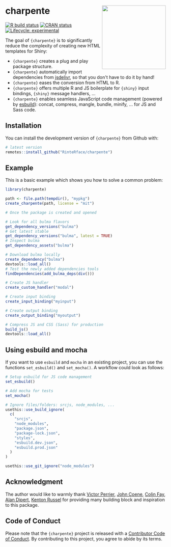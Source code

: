 
# charpente <img src="https://rinterface.com/inst/images/charpente.png" width="200px" align="right"/>

<!-- badges: start -->
[![R build status](https://github.com/RinteRface/charpente/workflows/R-CMD-check/badge.svg)](https://github.com/RinteRface/charpente/actions)
[![CRAN status](https://www.r-pkg.org/badges/version/charpente)](https://CRAN.R-project.org/package=charpente)
[![Lifecycle: experimental](https://img.shields.io/badge/lifecycle-experimental-orange.svg)](https://www.tidyverse.org/lifecycle/#experimental)
<!-- badges: end -->

The goal of `{charpente}` is to significantly reduce the complexity of creating new HTML templates for Shiny:

  - `{charpente}` creates a plug and play package structure.
  - `{charpente}` automatically import dependencies from [jsdelivr](https://www.jsdelivr.com/), so that you don't have to do it by hand! 
  - `{charpente}` eases the conversion from HTML to R.
  - `{charpente}` offers multiple R and JS boilerplate for `{shiny}` input bindings, `{shiny}` message handlers, ...
  - `{charpente}` enables seamless JavaScript code management (powered by [esbuild](https://esbuild.github.io/)): concat, compress, mangle, bundle, minify, ... for JS and
  Sass code. 


## Installation

You can install the development version of `{charpente}` from Github with:

``` r
# latest version
remotes::install_github("RinteRface/charpente")
```

## Example

This is a basic example which shows you how to solve a common problem:

``` r
library(charpente)

path <- file.path(tempdir(), "mypkg")
create_charpente(path, license = "mit")

# Once the package is created and opened

# Look for all bulma flavors
get_dependency_versions("bulma")
# Get latest stable
get_dependency_versions("bulma", latest = TRUE)
# Inspect bulma
get_dependency_assets("bulma")

# Download bulma locally
create_dependency("bulma")
devtools::load_all()
# Test the newly added dependencies tools
findDependencies(add_bulma_deps(div()))

# Create JS handler
create_custom_handler("modal")

# Create input binding
create_input_binding("myinput")

# Create output binding
create_output_binding("myoutput")

# Compress JS and CSS (Sass) for production
build_js()
devtools::load_all()
```

## Using esbuild and mocha

If you want to use `esbuild` and `mocha` in an existing project, you can use the functions `set_esbuild()` and `set_mocha()`. A workflow could look as follows:

```r
# Setup esbuild for JS code management
set_esbuild()

# Add mocha for tests
set_mocha()

# Ignore files/folders: srcjs, node_modules, ...
usethis::use_build_ignore(
  c(
    "srcjs",
    "node_modules",
    "package.json",
    "package-lock.json",
    "styles",
    "esbuild.dev.json",
    "esbuild.prod.json"
  )
)

usethis::use_git_ignore("node_modules")
```

## Acknowledgment 
The author would like to warmly thank [Victor Perrier](https://twitter.com/_pvictorr?lang=fr), 
[John Coene](https://twitter.com/jdatap), [Colin Fay](https://twitter.com/_ColinFay), [Alan Dipert](https://twitter.com/alandipert), [Kenton Russel](https://twitter.com/timelyportfolio) for providing many building block and inspiration to this package. 

## Code of Conduct
  
  Please note that the `{charpente}` project is released with a [Contributor Code of Conduct](https://contributor-covenant.org/version/2/0/CODE_OF_CONDUCT.html). 
  By contributing to this project, you agree to abide by its terms.
